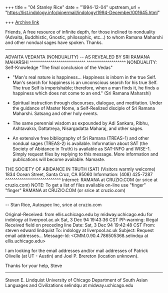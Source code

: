 +++
title = "04 Stanley Rice"
date = "1994-12-04"
upstream_url = "https://list.indology.info/pipermail/indology/1994-December/001645.html"

+++
[Archive link](https://list.indology.info/pipermail/indology/1994-December/001645.html)

Friends, A free resource of infinite depth, for those inclined to
nonduality (Advaita, Buddhistic, Gnostic, philosophic, etc...)
to whom Ramana Maharshi and other nondual sages have spoken. Thanks.

*********************************************************************

 ADVAITA VEDANTA (NONDUALITY) -- AS REVEALED BY SRI RAMANA MAHARSHI
 ^^^^^^^^^^^^^^^^^^^^^^^^^^^                    ^^^^^^^^^^^^^^^^^^^
 NONDUALITY: Self-Knowledge  "The final conclusion of the Vedas"

 - "Man's real nature is happiness...  Happiness is inborn in the
   true Self. Man's search for happiness is an unconscious search for
   his true Self. The true Self is imperishable; therefore, when a
   man finds it, he finds a happiness which does not come to an end."
     (Sri Ramana Maharshi)

 - Spiritual instruction through discourses, dialogue, and
   meditation. Under the guidance of Master Nome, a Self-Realized
   disciple of Sri Ramana Maharshi.  Satsang and other holy events. 

 - The same perennial wisdom as expounded by Adi Sankara, Ribhu,
   Ashtavakra, Dattatreya, Nisargadatta Maharaj, and other sages.

 - An extensive free bibliography of Sri Ramana (TREAS-1) and other
   nondual sages (TREAS-2) is available. Information about SAT (the
   Society of Abidance in Truth) is available as SAT-INFO and WISE-1.
   Simply request files by replying to this message. More information
   and publications will become available. Namaste.

 THE SOCIETY OF ABIDANCE IN TRUTH  (SAT)    (Visitors warmly welcome)
 1834 Ocean Street, Santa Cruz, CA 95060  Information: (408) 425-7287
                                          ^^^^^^^^^^^^^^^^^^^^^^^^^^^
 Internet: RAMANA at CRUZIO.COM   (or srice at cruzio.com)
 NOTE: To get a list of files available on-line use "finger"
       "finger"  RAMANA at CRUZIO.COM  (or srice at cruzio.com)   

*********************************************************************


-- 
Stan Rice, Autospec Inc, srice at cruzio.com  





Original-Received:  from ellis.uchicago.edu by 
                   midway.uchicago.edu for indology at liverpool.ac.uk Sat, 3 Dec 
                   94 19:43:36 CST
PP-warning: Illegal Received field on preceding line
Date: Sat, 3 Dec 94 19:42:48 CST
From: steven edward lindquist <selindqu at midway.uchicago.edu>
To: indology at liverpool.ac.uk
Subject: Request email addresses...
Message-Id: <CMM.0.90.4.786505368.selindqu at ellis.uchicago.edu>

I am looking for the email addresses and/or mail addresses of Patrick
Olivelle (at UT - Austin) and Joel P. Brereton (location unknown).

Thanks for your help,
Steve

---------------------------------
Steven E. Lindquist 
University of Chicago
Department of South Asian Languages and Civilizations
selindqu at midway.uchicago.edu





